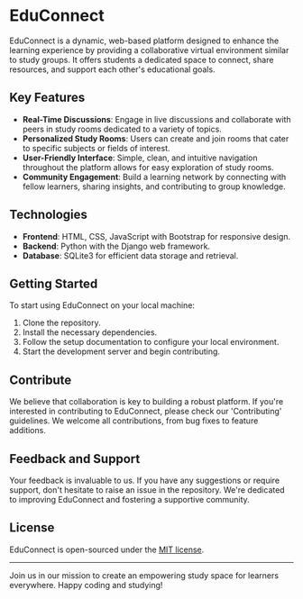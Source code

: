 # EduConnect

EduConnect is a dynamic, web-based platform designed to enhance the learning experience by providing a collaborative virtual environment similar to study groups. It offers students a dedicated space to connect, share resources, and support each other's educational goals.

## Key Features

- **Real-Time Discussions**: Engage in live discussions and collaborate with peers in study rooms dedicated to a variety of topics.
- **Personalized Study Rooms**: Users can create and join rooms that cater to specific subjects or fields of interest.
- **User-Friendly Interface**: Simple, clean, and intuitive navigation throughout the platform allows for easy exploration of study rooms.
- **Community Engagement**: Build a learning network by connecting with fellow learners, sharing insights, and contributing to group knowledge.

## Technologies

- **Frontend**: HTML, CSS, JavaScript with Bootstrap for responsive design.
- **Backend**: Python with the Django web framework.
- **Database**: SQLite3 for efficient data storage and retrieval.

## Getting Started

To start using EduConnect on your local machine:

1. Clone the repository.
2. Install the necessary dependencies.
3. Follow the setup documentation to configure your local environment.
4. Start the development server and begin contributing.

## Contribute

We believe that collaboration is key to building a robust platform. If you're interested in contributing to EduConnect, please check our 'Contributing' guidelines. We welcome all contributions, from bug fixes to feature additions.

## Feedback and Support

Your feedback is invaluable to us. If you have any suggestions or require support, don't hesitate to raise an issue in the repository. We're dedicated to improving EduConnect and fostering a supportive community.

## License

EduConnect is open-sourced under the [MIT license](LICENSE.md).

---

Join us in our mission to create an empowering study space for learners everywhere. Happy coding and studying!

